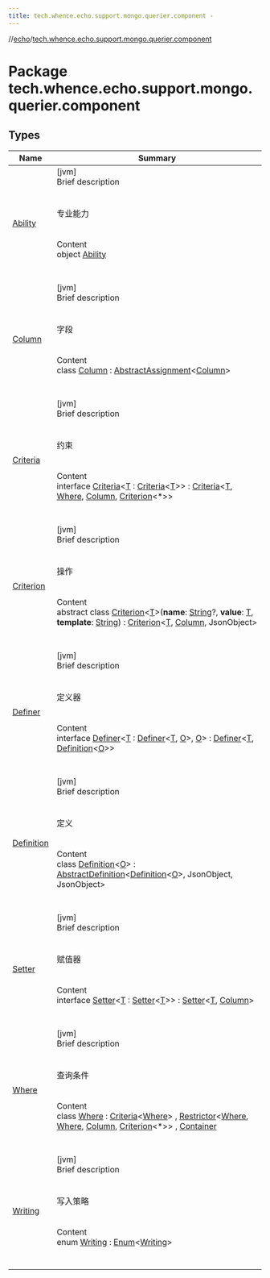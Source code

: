 ```yaml
---
title: tech.whence.echo.support.mongo.querier.component -
---
```

//[echo](../index.md)/[tech.whence.echo.support.mongo.querier.component](index.md)



# Package tech.whence.echo.support.mongo.querier.component  


## Types  
  
|  Name|  Summary| 
|---|---|
| [Ability](-ability/index.md)| [jvm]  <br>Brief description  <br><br><br>专业能力<br><br>  <br>Content  <br>object [Ability](-ability/index.md)  <br><br><br>
| [Column](-column/index.md)| [jvm]  <br>Brief description  <br><br><br>字段<br><br>  <br>Content  <br>class [Column](-column/index.md) : [AbstractAssignment](../tech.whence.echo.dal.querier.component/-abstract-assignment/index.md)<[Column](-column/index.md)>   <br><br><br>
| [Criteria](-criteria/index.md)| [jvm]  <br>Brief description  <br><br><br>约束<br><br>  <br>Content  <br>interface [Criteria](-criteria/index.md)<[T](-criteria/index.md) : [Criteria](-criteria/index.md)<[T](-criteria/index.md)>> : [Criteria](../tech.whence.echo.dal.querier.component/-criteria/index.md)<[T](-criteria/index.md), [Where](-where/index.md), [Column](-column/index.md), [Criterion](-criterion/index.md)<*>>   <br><br><br>
| [Criterion](-criterion/index.md)| [jvm]  <br>Brief description  <br><br><br>操作<br><br>  <br>Content  <br>abstract class [Criterion](-criterion/index.md)<[T](-criterion/index.md)>(**name**: [String](https://kotlinlang.org/api/latest/jvm/stdlib/kotlin/-string/index.html)?, **value**: [T](-criterion/index.md), **template**: [String](https://kotlinlang.org/api/latest/jvm/stdlib/kotlin/-string/index.html)) : [Criterion](../tech.whence.echo.dal.querier.component/-criterion/index.md)<[T](-criterion/index.md), [Column](-column/index.md), JsonObject>   <br><br><br>
| [Definer](-definer/index.md)| [jvm]  <br>Brief description  <br><br><br>定义器<br><br>  <br>Content  <br>interface [Definer](-definer/index.md)<[T](-definer/index.md) : [Definer](-definer/index.md)<[T](-definer/index.md), [O](-definer/index.md)>, [O](-definer/index.md)> : [Definer](../tech.whence.echo.dal.querier.component/-definer/index.md)<[T](-definer/index.md), [Definition](-definition/index.md)<[O](-definer/index.md)>>   <br><br><br>
| [Definition](-definition/index.md)| [jvm]  <br>Brief description  <br><br><br>定义<br><br>  <br>Content  <br>class [Definition](-definition/index.md)<[O](-definition/index.md)> : [AbstractDefinition](../tech.whence.echo.dal.querier.component/-abstract-definition/index.md)<[Definition](-definition/index.md)<[O](-definition/index.md)>, JsonObject, JsonObject>   <br><br><br>
| [Setter](-setter/index.md)| [jvm]  <br>Brief description  <br><br><br>赋值器<br><br>  <br>Content  <br>interface [Setter](-setter/index.md)<[T](-setter/index.md) : [Setter](-setter/index.md)<[T](-setter/index.md)>> : [Setter](../tech.whence.echo.dal.querier.component/-setter/index.md)<[T](-setter/index.md), [Column](-column/index.md)>   <br><br><br>
| [Where](-where/index.md)| [jvm]  <br>Brief description  <br><br><br>查询条件<br><br>  <br>Content  <br>class [Where](-where/index.md) : [Criteria](-criteria/index.md)<[Where](-where/index.md)> , [Restrictor](../tech.whence.echo.dal.querier.component/-restrictor/index.md)<[Where](-where/index.md), [Where](-where/index.md), [Column](-column/index.md), [Criterion](-criterion/index.md)<*>> , [Container](../tech.whence.echo.container/-container/index.md)  <br><br><br>
| [Writing](-writing/index.md)| [jvm]  <br>Brief description  <br><br><br>写入策略<br><br>  <br>Content  <br>enum [Writing](-writing/index.md) : [Enum](https://kotlinlang.org/api/latest/jvm/stdlib/kotlin/-enum/index.html)<[Writing](-writing/index.md)>   <br><br><br>


